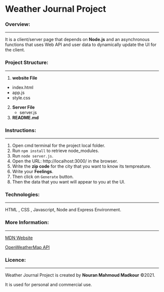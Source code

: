 # Weather Journal Project

### Overview:
---
It is a client/server page that depends on **Node.js** and an asynchronous functions that uses Web API and user data to dynamically update the UI for the client.

### Project Structure:
---

1. **website File**
 * index.html
  * app.js
 * style.css
2. **Server File**
   *  server.js
3. **README.md**



### Instructions:
---

1. Open cmd terminal for the project local folder.
2. Run `npm install` to retrieve node_modules.
3. Run `node server.js`. 
4. Open the URL: http://localhost:3000/ in the browser.
5. Write the **zip code** for the city that you want to know its tempreature.
6. Write your **Feelings**.
7. Then click on `Generate` button.
8. Then the data that you want will appear to you at the UI.

### Technologies:
---
HTML  , CSS , Javascript, Node and Express Environment.

### More Information:
---
[MDN Website](https://developer.mozilla.org/en-US/docs/Web "MDN Website")

[OpenWeatherMap API](https://openweathermap.org/ "openwheathermap")

### Licence:
---
Weather Journal Project is created by **Nouran Mahmoud Madkour** &copy;2021.

It is used for personal and commercial use.
